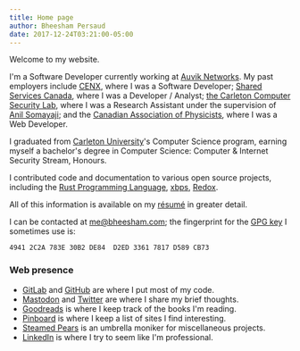 ```yaml
---
title: Home page
author: Bheesham Persaud
date: 2017-12-24T03:21:00-05:00
---
```


Welcome to my website.

I'm a Software Developer currently working at [Auvik Networks][AUVIK]. My past
employers include [CENX], where I was a Software Developer; [Shared Services
Canada][SSC], where I was a Developer / Analyst; [the Carleton Computer
Security Lab][CCSL], where I was a Research Assistant under the supervision of
[Anil Somayaji][SOMA]; and the [Canadian Association of Physicists][CAP], where
I was a Web Developer.

I graduated from [Carleton University][CU]'s Computer Science program, earning
myself a bachelor's degree in Computer Science: Computer &amp; Internet
Security Stream, Honours.

I contributed code and documentation to various open source projects, including
the [Rust Programming Language][RUST], [xbps], [Redox].

All of this information is available on my [résumé][RESUME] in greater detail.

I can be contacted at [me@bheesham.com][EMAIL]; the fingerprint for
the [GPG key][PGP] I sometimes use is:

```
4941 2C2A 783E 30B2 DE84  D2ED 3361 7817 D589 CB73
```

### Web presence

  * [GitLab][GL] and [GitHub][GH] are where I put most of my code.
  * [Mastodon][MAST] and [Twitter][TW] are where I share my brief thoughts.
  * [Goodreads][GR] is where I keep track of the books I'm reading.
  * [Pinboard][PB] is where I keep a list of sites I find interesting.
  * [Steamed Pears][SP] is an umbrella moniker for miscellaneous projects.
  * [LinkedIn][LI] is where I try to seem like I'm professional.

[GL]: https://gitlab.com/bheesham "GitLab: my public code."
[MAST]: https://mastodon.social/@bheesham "Mastodon: my thoughts summarized in 500 characters or less."
[AUVIK]: https://auvik.com "RMM for MSPs."
[CENX]: http://cenx.com/ "LSO for Big Companies."
[CU]: http://carleton.ca/ "Carleton University: homepage."
[SSC]: http://www.ssc-spc.gc.ca/ "Shared Services Canada."
[CCSL]: http://www.ccsl.carleton.ca/ "The Carleton Computer Science Society."
[SOMA]: http://people.scs.carleton.ca/~soma/ "Anil Somayaji's Home Page."
[CAP]: http://www.cap.ca/ "The Canadian Association of Physicists"
[RUST]: https://www.rust-lang.org/ "The Rust Programming Language home page"
[xbps]: https://wiki.voidlinux.eu/XBPS "The X Binary Package System wiki entry on Void Linux's wiki"
[Redox]: https://www.redox-os.org/ "Redox home page"
[RESUME]: /bheesham-persaud.pdf
[TW]: https://twitter.com/bheeshman "Twitter: old thoughts summarized in 140 characters or less."
[GH]: https://github.com/bheesham "GitHub: more of my public code."
[LI]: https://ca.linkedin.com/in/bheeshampersaud "LinkedIn: my professional profile."
[GR]: https://www.goodreads.com/user/show/66670631-bheesham-persaud "Goodreads: my reading list."
[PB]: https://pinboard.in/u:bheesham "Pinboard: my public bookmarks."
[SP]: http://steamedpears.com/ "Steamed Pears."
[PGP]: /0xD589CB73.asc "My PGP public key."
[EMAIL]: mailto:me@bheesham.com "My email address."
